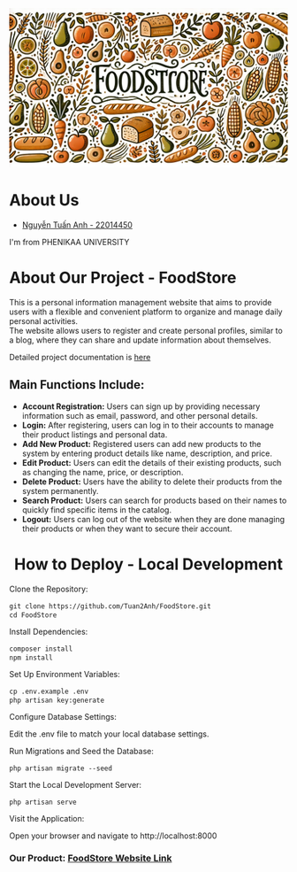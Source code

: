 <img src="FoodStore.webp">
<h1>About Us</h1>
<ul>
    <a href="https://github.com/Tuan2Anh"><li>Nguyễn Tuấn Anh - 22014450</li></a>
</ul>
<p> I'm from PHENIKAA UNIVERSITY</p>
<h1>About Our Project - FoodStore</h1>
<p>This is a personal information management website that aims to provide users with a flexible and convenient platform to organize and manage daily personal activities. <br> The website allows users to register and create personal profiles, similar to a blog, where they can share and update information about themselves.</p>
<p>Detailed project documentation is <a href='https://docs.google.com/document/d/1hDrqdA4-VZbDkz7u34LWrcN0fTXo3lqd/edit?usp=sharing&ouid=113820285057883188251&rtpof=true&sd=true'>here</a></p>
<h2>Main Functions Include:</h2>
<ul>
    <li><b>Account Registration:</b> Users can sign up by providing necessary information such as email, password, and other personal details.</li>
    <li><b>Login:</b> After registering, users can log in to their accounts to manage their product listings and personal data.</li>
    <li><b>Add New Product:</b> Registered users can add new products to the system by entering product details like name, description, and price.</li>
    <li><b>Edit Product:</b> Users can edit the details of their existing products, such as changing the name, price, or description.</li>
    <li><b>Delete Product:</b> Users have the ability to delete their products from the system permanently.</li>
    <li><b>Search Product:</b> Users can search for products based on their names to quickly find specific items in the catalog.</li>
    <li><b>Logout:</b> Users can log out of the website when they are done managing their products or when they want to secure their account.</li>
</ul>
<h1 align='center'>How to Deploy - Local Development</h1>
Clone the Repository:

    git clone https://github.com/Tuan2Anh/FoodStore.git
    cd FoodStore
    
Install Dependencies:

    composer install
    npm install
    
Set Up Environment Variables:

    cp .env.example .env
    php artisan key:generate
    
Configure Database Settings:

Edit the .env file to match your local database settings.

Run Migrations and Seed the Database:

    php artisan migrate --seed
    
Start the Local Development Server:

    php artisan serve
    
Visit the Application:

Open your browser and navigate to http://localhost:8000

<h3>Our Product: <a href='https://supreme-system-jjrxpxjw4p793qxvw-8001.app.github.dev'>FoodStore Website Link</a></h3>

